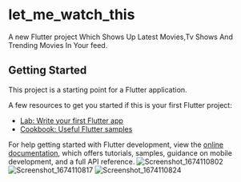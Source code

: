 # let_me_watch_this

A new Flutter project Which Shows Up Latest Movies,Tv Shows And Trending Movies In Your feed.

## Getting Started

This project is a starting point for a Flutter application.

A few resources to get you started if this is your first Flutter project:

- [Lab: Write your first Flutter app](https://docs.flutter.dev/get-started/codelab)
- [Cookbook: Useful Flutter samples](https://docs.flutter.dev/cookbook)

For help getting started with Flutter development, view the
[online documentation](https://docs.flutter.dev/), which offers tutorials,
samples, guidance on mobile development, and a full API reference.
![Screenshot_1674110802](https://user-images.githubusercontent.com/46734231/213374262-82fac428-a07e-4150-8a7f-dc8b884dcce6.png)
![Screenshot_1674110817](https://user-images.githubusercontent.com/46734231/213374275-dd08749f-a133-425d-88b0-4d748792f2b1.png)
![Screenshot_1674110824](https://user-images.githubusercontent.com/46734231/213374278-d319cfe3-52b0-4c94-8cc2-64f116d1e25b.png)
